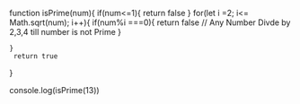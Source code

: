 function isPrime(num){
    if(num<=1){
        return false
    }
    for(let i =2; i<= Math.sqrt(num); i++){
        if(num%i ===0){
            return false // Any Number Divde by 2,3,4 till number is not Prime
        }

    }
     return true
}

console.log(isPrime(13))